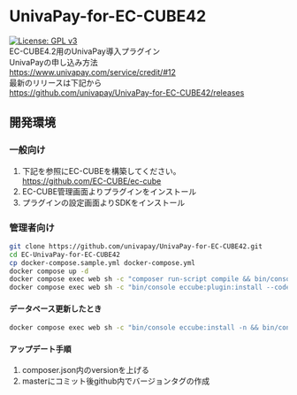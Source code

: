 # UnivaPay-for-EC-CUBE42

[![License: GPL v3](https://img.shields.io/badge/License-GPLv3-blue.svg)](https://www.gnu.org/licenses/gpl-3.0)  
EC-CUBE4.2用のUnivaPay導入プラグイン  
UnivaPayの申し込み方法  
<https://www.univapay.com/service/credit/#12>  
最新のリリースは下記から  
<https://github.com/univapay/UnivaPay-for-EC-CUBE42/releases>

## 開発環境

### 一般向け

1. 下記を参照にEC-CUBEを構築してください。  
<https://github.com/EC-CUBE/ec-cube>
2. EC-CUBE管理画面よりプラグインをインストール
3. プラグインの設定画面よりSDKをインストール

### 管理者向け

```sh
git clone https://github.com/univapay/UnivaPay-for-EC-CUBE42.git
cd EC-UnivaPay-for-EC-CUBE42
cp docker-compose.sample.yml docker-compose.yml
docker compose up -d
docker compose exec web sh -c "composer run-script compile && bin/console eccube:install -n"
docker compose exec web sh -c "bin/console eccube:plugin:install --code=UnivaPay && bin/console eccube:plugin:enable --code=UnivaPay"
```

#### データベース更新したとき

```sh
docker compose exec web sh -c "bin/console eccube:install -n && bin/console eccube:plugin:install --code=UnivaPay && bin/console eccube:plugin:enable --code=UnivaPay"
```

#### アップデート手順

1. composer.json内のversionを上げる
2. masterにコミット後github内でバージョンタグの作成
